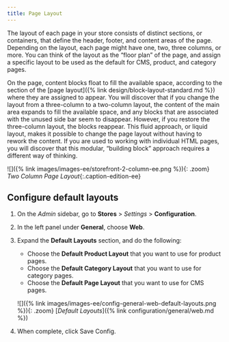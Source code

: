 ```yaml
---
title: Page Layout
---
```


The layout of each page in your store consists of distinct sections, or containers, that define the header, footer, and content areas of the page. Depending on the layout, each page might have one, two, three columns, or more. You can think of the layout as the “floor plan” of the page, and assign a specific layout to be used as the default for CMS, product, and category pages.

On the page, content blocks float to fill the available space, according to the section of the [page layout]({% link design/block-layout-standard.md %}) where they are assigned to appear. You will discover that if you change the layout from a three-column to a two-column layout, the content of the main area expands to fill the available space, and any blocks that are associated with the unused side bar seem to disappear. However, if you restore the three-column layout, the blocks reappear. This fluid approach, or liquid layout, makes it possible to change the page layout without having to rework the content. If you are used to working with individual HTML pages, you will discover that this modular, “building block” approach requires a different way of thinking.

![]({% link images/images-ee/storefront-2-column-ee.png %}){: .zoom}
_Two Column Page Layout_{:.caption-edition-ee}

## Configure default layouts

1. On the _Admin_ sidebar, go to **Stores** > _Settings_ > **Configuration**.

1. In the left panel under **General**, choose **Web**.

1. Expand the **Default Layouts** section, and do the following:

   * Choose the **Default Product Layout** that you want to use for product pages.
   * Choose the **Default Category Layout** that you want to use for category pages.
   * Choose the **Default Page Layout** that you want to use for CMS pages.

    ![]({% link images/images-ee/config-general-web-default-layouts.png %}){: .zoom}
    [*Default Layouts*]({% link configuration/general/web.md %})

1. When complete, click <span class="btn">Save Config</span>.
